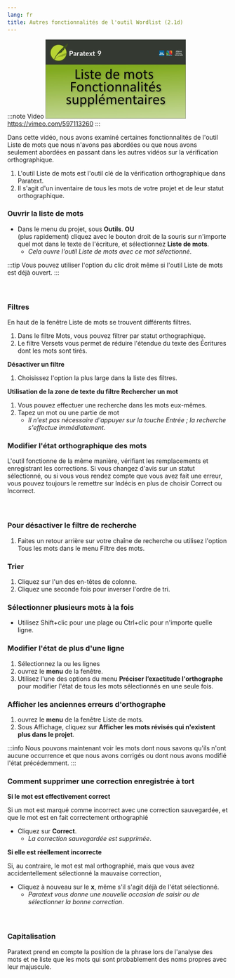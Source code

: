 ```yaml
---
lang: fr
title: Autres fonctionnalités de l'outil Wordlist (2.1d)
---
```


:::note Video
[![ ](../../media/2.1d.png)](https://vimeo.com/597113260)  
https://vimeo.com/597113260
:::

Dans cette vidéo, nous avons examiné certaines fonctionnalités de l'outil Liste de mots que nous n'avons pas abordées ou que nous avons seulement abordées en passant dans les autres vidéos sur la vérification orthographique.

1.   L'outil Liste de mots est l'outil clé de la vérification orthographique dans Paratext.
1.   Il s'agit d'un inventaire de tous les mots de votre projet et de leur statut orthographique.

### Ouvrir la liste de mots

-  Dans le menu du projet, sous **Outils**.
   **OU**   
   (plus rapidement) cliquez avec le bouton droit de la souris sur n'importe quel mot dans le texte de l'écriture, et sélectionnez **Liste de mots**.
    -  *Cela ouvre l'outil Liste de mots avec ce mot sélectionné*.

:::tip
Vous pouvez utiliser l'option du clic droit même si l'outil Liste de mots est déjà ouvert.
:::

#####  


### Filtres

En haut de la fenêtre Liste de mots se trouvent différents filtres.

1.  Dans le filtre Mots, vous pouvez filtrer par statut orthographique.
1.  Le filtre Versets vous permet de réduire l'étendue du texte des Écritures dont les mots sont tirés.

**Désactiver un filtre**

1.  Choisissez l'option la plus large dans la liste des filtres.

**Utilisation de la zone de texte du filtre Rechercher un mot**

1.  Vous pouvez effectuer une recherche dans les mots eux-mêmes.
1.  Tapez un mot ou une partie de mot
     -  *Il n'est pas nécessaire d'appuyer sur la touche Entrée ; la recherche s'effectue immédiatement*.

### Modifier l'état orthographique des mots

L'outil fonctionne de la même manière, vérifiant les remplacements et enregistrant les corrections. Si vous changez d'avis sur un statut sélectionné, ou si vous vous rendez compte que vous avez fait une erreur, vous pouvez toujours le remettre sur Indécis en plus de choisir Correct ou Incorrect.

#####  

### Pour désactiver le filtre de recherche

1.   Faites un retour arrière sur votre chaîne de recherche ou utilisez l'option Tous les mots dans le menu Filtre des mots.

### Trier

1.   Cliquez sur l'un des en-têtes de colonne.
1.   Cliquez une seconde fois pour inverser l'ordre de tri.

### Sélectionner plusieurs mots à la fois

-   Utilisez Shift+clic pour une plage ou Ctrl+clic pour n'importe quelle ligne.

### Modifier l'état de plus d'une ligne

1.   Sélectionnez la ou les lignes
1.   ouvrez le **menu** de la fenêtre.
1.   Utilisez l'une des options du menu **Préciser l’exactitude l'orthographe** pour modifier l'état de tous les mots sélectionnés en une seule fois.

### Afficher les anciennes erreurs d'orthographe

1.   ouvrez le **menu** de la fenêtre Liste de mots.
1.   Sous Affichage, cliquez sur **Afficher les mots révisés qui n'existent plus dans le projet**.

:::info
Nous pouvons maintenant voir les mots dont nous savons qu'ils n'ont aucune occurrence et que nous avons corrigés ou dont nous avons modifié l'état précédemment.
:::

### Comment supprimer une correction enregistrée à tort

**Si le mot est effectivement correct**

Si un mot est marqué comme incorrect avec une correction sauvegardée, et que le mot est en fait correctement orthographié

-  Cliquez sur **Correct**.
    -  *La correction sauvegardée est supprimée*.

**Si elle est réellement incorrecte**

Si, au contraire, le mot est mal orthographié, mais que vous avez accidentellement sélectionné la mauvaise correction,

-  Cliquez à nouveau sur le **x**, même s'il s'agit déjà de l'état sélectionné.
   -  *Paratext vous donne une nouvelle occasion de saisir ou de sélectionner la bonne correction*.

#####  

### Capitalisation

Paratext prend en compte la position de la phrase lors de l'analyse des mots et ne liste que les mots qui sont probablement des noms propres avec leur majuscule.

